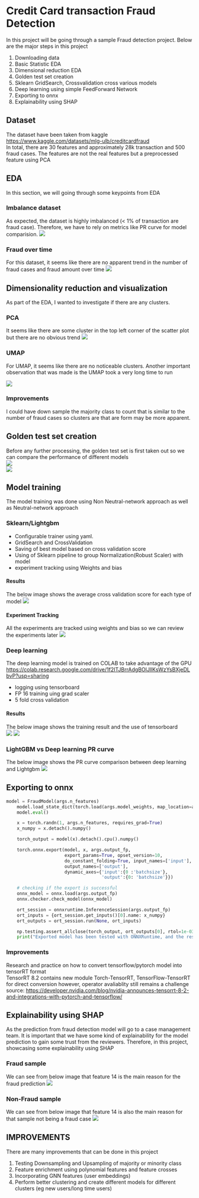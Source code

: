 # Credit Card transaction Fraud Detection
In this project will be going through a sample Fraud detection project.
Below are the major steps in this project
1. Downloading data 
2. Basic Statistic EDA
3. Dimensional reduction EDA
4. Golden test set creation
5. Sklearn GridSearch, Crossvalidation cross various models
6. Deep learning using simple FeedForward Network
7. Exporting to onnx
8. Explainability using SHAP

## Dataset
The dataset have been taken from kaggle https://www.kaggle.com/datasets/mlg-ulb/creditcardfraud <br>
In total, there are 30 features and approximately 28k transaction and 500 fraud cases. The features are not the real features but a preprocessed feature using PCA

## EDA
In this section, we will going through some keypoints from EDA
### Imbalance dataset
As expected, the dataset is highly imbalanced (< 1% of transaction are fraud case). Therefore, we have to rely on metrics like PR curve for model comparision.
<img src="assets/label_distribution.png">

### Fraud over time
For this dataset, it seems like there are no apparent trend in the number of fraud cases and fraud amount over time
<img src="assets/fraud_over_time.png">

## Dimensionality reduction and visualization
As part of the EDA, I wanted to investigate if there are any clusters. 
### PCA
It seems like there are some cluster in the top left corner of the scatter plot but there are no obvious trend
<img src="assets/PCA.png">

### UMAP
For UMAP, it seems like there are no noticeable clusters. Another important observation that was made is the UMAP took a very long time to run <br>

<img src="assets/UMAP.png">

### Improvements
I could have down sample the majority class to count that is similar to the number of fraud cases so clusters are that are form may be more apparent.

## Golden test set creation
Before any further processing, the golden test set is first taken out so we can compare the performance of different models<br>
<img src="assets/train_golden_set.JPG"><br>
<img src="assets/train_test_split.JPG">


## Model training
The model training was done using Non Neutral-network approach as well as Neutral-network approach
### Sklearn/Lightgbm
- Configurable trainer using yaml.
- GridSearch and CrossValidation
- Saving of best model based on cross validation score
- Using of Sklearn pipeline to group Normalization(Robust Scaler) with model
- experiment tracking using Weights and bias
#### Results
The below image shows the average cross validation score for each type of model
<img src="assets/Best_model_scores.JPG">

#### Experiment Tracking
All the experiments are tracked using weights and bias so we can review the experiments later
<img src="assets/Logging_to_weights_bias.JPG">

### Deep learning
The deep learning model is trained on COLAB to take advantage of the GPU 
https://colab.research.google.com/drive/1f2ITJBrrAdgBOlJllKsWzYsBXjeDLbvP?usp=sharing

- logging using tensorboard
- FP 16 training uing grad scaler
- 5 fold cross validation

#### Results
The below image shows the training result and the use of tensorboard<br>
<img src="assets/deep_learning_metrics.JPG">
<img src="assets/tensorboard.JPG">

### LightGBM vs Deep learning PR curve
The below image shows the PR curve comparison between deep learning and Lightgbm
<img src="assets/PR_cure_nn_lgbm.png">

## Exporting to onnx
```python
model = FraudModel(args.n_features)
    model.load_state_dict(torch.load(args.model_weights, map_location=args.map_location))
    model.eval()

    x = torch.randn(1, args.n_features, requires_grad=True)
    x_numpy = x.detach().numpy()

    torch_output = model(x).detach().cpu().numpy()

    torch.onnx.export(model, x, args.output_fp, 
                      export_params=True, opset_version=10, 
                      do_constant_folding=True, input_names=['input'],
                      output_names=['output'],
                      dynamic_axes={'input':{0 :'batchsize'}, 
                                    'output':{0: 'batchsize'}})

    # checking if the export is successful
    onnx_model = onnx.load(args.output_fp)
    onnx.checker.check_model(onnx_model)

    ort_session = onnxruntime.InferenceSession(args.output_fp)
    ort_inputs = {ort_session.get_inputs()[0].name: x_numpy}
    ort_outputs = ort_session.run(None, ort_inputs)

    np.testing.assert_allclose(torch_output, ort_outputs[0], rtol=1e-03, atol=1e-05)
    print("Exported model has been tested with ONNXRuntime, and the result looks good!")
```

### Improvements
Research and practice on how to convert tensorflow/pytorch model into tensorRT format<br>
TensorRT 8.2 contains new module Torch-TensorRT, TensorFlow-TensorRT for direct conversion however, operator avaliablity still remains a challenge<br>
source: https://developer.nvidia.com/blog/nvidia-announces-tensorrt-8-2-and-integrations-with-pytorch-and-tensorflow/


## Explainability using SHAP
As the prediction from fraud detection model will go to a case management team. It is important that we have some kind of explainability for the model prediction to gain some trust from the reviewers. Therefore, in this project, showcasing some explainability using SHAP

### Fraud sample
We can see from below image that feature 14 is the main reason for the fraud prediction
<img src="assets/shap_postive_case.JPG">

### Non-Fraud sample
We can see from below image that feature 14 is also the main reason for that sample not being a fraud case
<img src="assets/shap_negative_case.JPG">

## IMPROVEMENTS
There are many improvements that can be done in this project
1. Testing Downsampling and Upsampling of majority or minority class
2. Feature enrichment using polynomial features and feature crosses
3. Incorporating GNN features (user embeddings)
4. Perform better clustering and create different models for different clusters (eg new users/long time users)